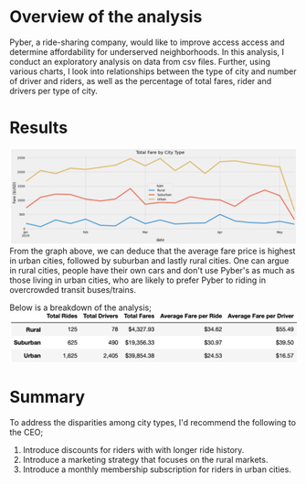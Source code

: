 # Overview of the analysis
Pyber, a ride-sharing company, would like to improve access access and determine affordability for underserved neighborhoods. In this analysis, I conduct an exploratory analysis on data from csv files. Further, using various charts, I look into relationships between the type of city and number of driver and riders, as well as the percentage of total fares, rider and drivers per type of city. 

# Results

![This is an image](https://github.com/jackfrost68/PyBer_Analysis./blob/9496d3d48ff3e315be96973e6982f77f81123f60/Screen%20Shot%202021-11-21%20at%207.49.47%20PM.png)
From the graph above, we can deduce that the average fare price is highest in urban cities, followed by suburban and lastly rural cities. One can argue in rural cities, people have their own cars and don't use Pyber's as much as those living in urban cities, who are likely to prefer Pyber to riding in overcrowded transit buses/trains. 

Below is a breakdown of the analysis;
![This is an image](https://github.com/jackfrost68/PyBer_Analysis./blob/9496d3d48ff3e315be96973e6982f77f81123f60/Screen%20Shot%202021-11-21%20at%207.49.27%20PM.png)


# Summary
To address the disparities among city types, I'd recommend the following to the CEO;

1. Introduce discounts for riders with with longer ride history.
2. Introduce a marketing strategy that focuses on the rural markets.  
3. Introduce a monthly membership subscription for riders in urban cities. 

